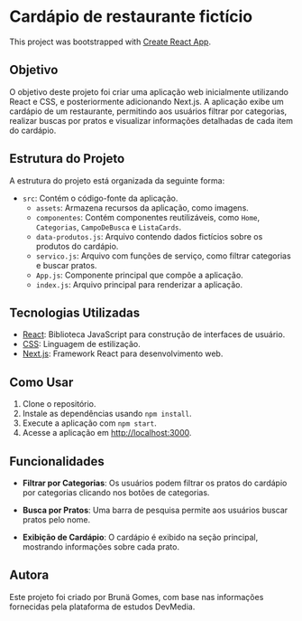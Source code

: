 # Cardápio de restaurante fictício

This project was bootstrapped with [Create React App](https://github.com/facebook/create-react-app).

## Objetivo

O objetivo deste projeto foi criar uma aplicação web inicialmente utilizando React e CSS, e posteriormente adicionando Next.js. A aplicação exibe um cardápio de um restaurante, permitindo aos usuários filtrar por categorias, realizar buscas por pratos e visualizar informações detalhadas de cada item do cardápio.

## Estrutura do Projeto

A estrutura do projeto está organizada da seguinte forma:

- `src`: Contém o código-fonte da aplicação.
  - `assets`: Armazena recursos da aplicação, como imagens.
  - `componentes`: Contém componentes reutilizáveis, como `Home`, `Categorias`, `CampoDeBusca` e `ListaCards`.
  - `data-produtos.js`: Arquivo contendo dados fictícios sobre os produtos do cardápio.
  - `servico.js`: Arquivo com funções de serviço, como filtrar categorias e buscar pratos.
  - `App.js`: Componente principal que compõe a aplicação.
  - `index.js`: Arquivo principal para renderizar a aplicação.

## Tecnologias Utilizadas

- [React](https://reactjs.org/): Biblioteca JavaScript para construção de interfaces de usuário.
- [CSS](https://developer.mozilla.org/pt-BR/docs/Web/CSS): Linguagem de estilização.
- [Next.js](https://nextjs.org/): Framework React para desenvolvimento web.

## Como Usar

1. Clone o repositório.
2. Instale as dependências usando `npm install`.
3. Execute a aplicação com `npm start`.
4. Acesse a aplicação em [http://localhost:3000](http://localhost:3000).

## Funcionalidades

- **Filtrar por Categorias**: Os usuários podem filtrar os pratos do cardápio por categorias clicando nos botões de categorias.

- **Busca por Pratos**: Uma barra de pesquisa permite aos usuários buscar pratos pelo nome.

- **Exibição de Cardápio**: O cardápio é exibido na seção principal, mostrando informações sobre cada prato.

## Autora

Este projeto foi criado por Brunä Gomes, com base nas informações fornecidas pela plataforma de estudos DevMedia.
